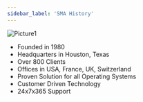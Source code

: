 ```yaml
---
sidebar_label: 'SMA History'
---
```


![Picture1](../static/imgbasic/Picture1.png)

* Founded in 1980
* Headquarters in Houston, Texas
* Over 800 Clients
* Offices in USA, France, UK, Switzerland
* Proven Solution for all Operating Systems 
* Customer Driven Technology
* 24x7x365 Support 

